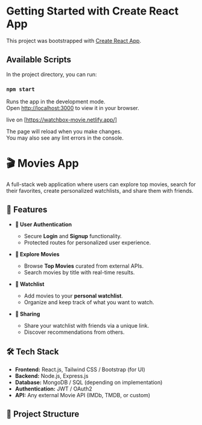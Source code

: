 # Getting Started with Create React App

This project was bootstrapped with [Create React App](https://github.com/facebook/create-react-app).

## Available Scripts

In the project directory, you can run:

### `npm start`

Runs the app in the development mode.\
Open [http://localhost:3000](http://localhost:3000) to view it in your browser.

live on [https://watchbox-movie.netlify.app/]

The page will reload when you make changes.\
You may also see any lint errors in the console.

# 🎬 Movies App  

A full-stack web application where users can explore top movies, search for their favorites, create personalized watchlists, and share them with friends.  

## 🚀 Features  

- **🔑 User Authentication**  
  - Secure **Login** and **Signup** functionality.  
  - Protected routes for personalized user experience.  

- **🎥 Explore Movies**  
  - Browse **Top Movies** curated from external APIs.  
  - Search movies by title with real-time results.  

- **📌 Watchlist**  
  - Add movies to your **personal watchlist**.  
  - Organize and keep track of what you want to watch.  

- **🤝 Sharing**  
  - Share your watchlist with friends via a unique link.  
  - Discover recommendations from others.  

## 🛠️ Tech Stack  

- **Frontend:** React.js, Tailwind CSS / Bootstrap (for UI)  
- **Backend:** Node.js, Express.js  
- **Database:** MongoDB / SQL (depending on implementation)  
- **Authentication:** JWT / OAuth2  
- **API:** Any external Movie API (IMDb, TMDB, or custom)  

## 📂 Project Structure  

